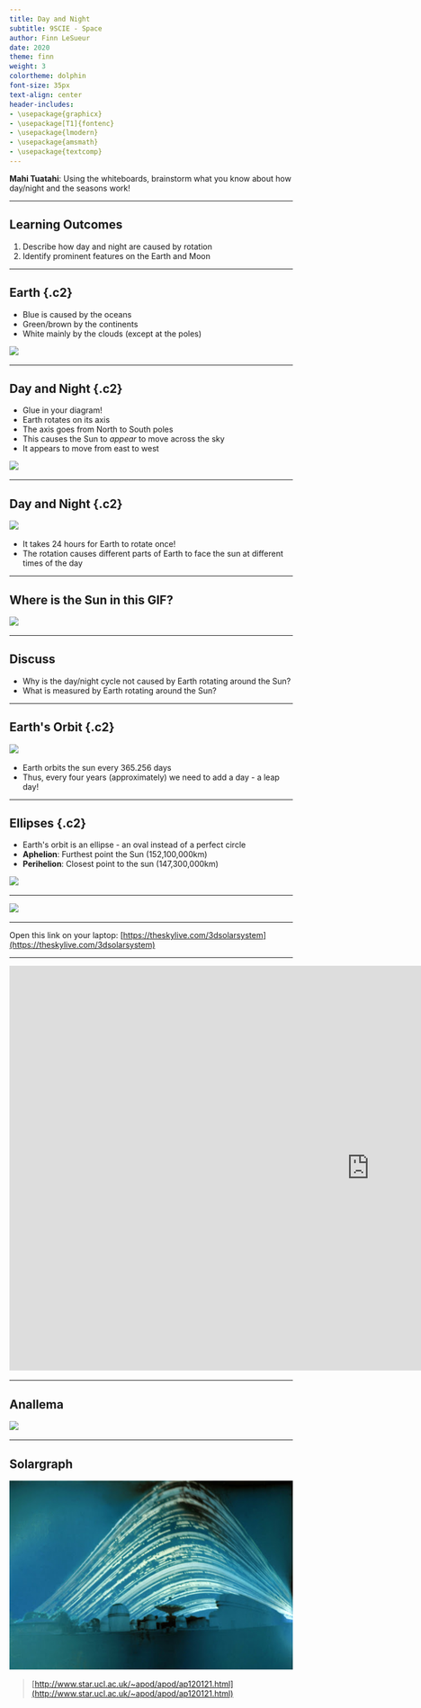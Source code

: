 ```yaml
---
title: Day and Night
subtitle: 9SCIE - Space
author: Finn LeSueur
date: 2020
theme: finn
weight: 3
colortheme: dolphin
font-size: 35px
text-align: center
header-includes:
- \usepackage{graphicx}
- \usepackage[T1]{fontenc}
- \usepackage{lmodern}
- \usepackage{amsmath}
- \usepackage{textcomp}
---
```


__Mahi Tuatahi__: Using the whiteboards, brainstorm what you know about how day/night and the seasons work!

---

## Learning Outcomes

1. Describe how day and night are caused by rotation
2. Identify prominent features on the Earth and Moon

---

## Earth {.c2}

- Blue is caused by the oceans
- Green/brown by the continents
- White mainly by the clouds (except at the poles)

![](https://www.thesun.co.uk/wp-content/uploads/2019/03/NINTCHDBPICT000478532243.jpg "")

---

## Day and Night {.c2}

- Glue in your diagram!
- Earth rotates on its axis
- The axis goes from North to South poles
- This causes the Sun to _appear_ to move across the sky
- It appears to move from east to west

![](https://live.staticflickr.com/2849/13582191874_30a7be8d2d_c.jpg "")

---

## Day and Night {.c2}

![](https://live.staticflickr.com/2849/13582191874_30a7be8d2d_c.jpg "")

- It takes 24 hours for Earth to rotate once!
- The rotation causes different parts of Earth to face the sun at different times of the day

---

## Where is the Sun in this GIF?

![](https://media.tenor.com/images/dae6b81451cc46072607a0a5c1b9aaec/tenor.gif "")

---

## Discuss

- Why is the day/night cycle not caused by Earth rotating around the Sun?
- What is measured by Earth rotating around the Sun?

---

## Earth's Orbit {.c2}

![](http://bestanimations.com/Earth&Space/earth-sun-orbit-animation.gif "")

- Earth orbits the sun every 365.256 days
- Thus, every four years (approximately) we need to add a day - a leap day!

---

## Ellipses {.c2}

- Earth's orbit is an ellipse - an oval instead of a perfect circle
- __Aphelion__: Furthest point the Sun (152,100,000km)
- __Perihelion__: Closest point to the sun (147,300,000km)

![](https://cdn.britannica.com/20/151220-050-240A2838/Earth-orbit-Sun.jpg "")

---

![](http://bestanimations.com/Earth&Space/solar-planetary-system-animation-4.gif "")

---

Open this link on your laptop: [https://theskylive.com/3dsolarsystem](https://theskylive.com/3dsolarsystem)

---

<iframe width="1280" height="720" src="https://www.youtube.com/embed/IJhgZBn-LHg" frameborder="0" allow="accelerometer; autoplay; encrypted-media; gyroscope; picture-in-picture" allowfullscreen></iframe>

---

## Anallema

![](https://scienceblogs.com/files/startswithabang/files/2009/08/Analemma2.jpeg "")

---

## Solargraph

![](../assets/solargraph.jpg "")

> [http://www.star.ucl.ac.uk/~apod/apod/ap120121.html](http://www.star.ucl.ac.uk/~apod/apod/ap120121.html)